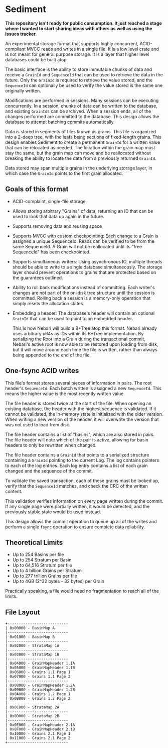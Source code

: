 # Sediment

**This repository isn't ready for public consumption. It just reached a stage
where I wanted to start sharing ideas with others as well as using the issues
tracker.**

An experimental storage format that supports highly concurrent, ACID-compliant
MVCC reads and writes in a single file. It is a low level crate and is not meant
for general purpose storage. It is a layer that higher level databases could be
built atop.

The basic interface is the ability to store immutable chunks of data and receive
a `GrainId` and `SequenceId` that can be used to retrieve the data in the
future. Only the `GrainId` is required to retrieve the value stored, and the
`SequenceId` can optionally be used to verify the value stored is the same one
originally written.

Modifications are performed in sessions. Many sessions can be executing
concurrently. In a session, chunks of data can be written to the database, and
existing `GrainId`s can be archived. When a session ends, all of the changes
performed are committed to the database. This design allows the database to
attempt batching commits automatically.

Data is stored in segments of files known as grains. This file is organized into
a 2-deep tree, with the leafs being sections of fixed-length grains. This design
enables Sediment to create a permanent `GrainId` for a written value that can be
relocated as needed. The location within the grain map must stay the same, but
the grain map can move and be reallocated without breaking the ability to locate
the data from a previously returned `GrainId`.

Data stored may span multiple grains in the underlying storage layer, in which
case the `GrainId` points to the first grain allocated.

## Goals of this format

* ACID-complaint, single-file storage
* Allows storing arbitrary "Grains" of data, returning an ID that can be used to
  look that data up again in the future.
* Supports removing data and reusing space
* Supports MVCC with custom checkpointing: Each change to a Grain is assigned a
  unique SequenceId. Reads can be verified to be from the same SequenceId. A
  Grain will not be reallocated until its "free SequenceId" has been
  checkpointed.
* Supports simultaneous writers: Using asynchronous IO, multiple threads should
  be able to write to a single database simultaneously. The storage layer should
  prevent operations to grains that are protected based on the guarantees
  outlined.
* Ability to roll back modifications instead of committing. Each writer's
  changes are not part of the on-disk tree structure until the session is
  committed. Rolling back a session is a memory-only operation that simply
  resets the allocation states.
* Embedding a header: The database's header will contain an optional `GrainId`
  that can be used to point to an embedded header.

  This is how Nebari will build a B+Tree atop this format. Nebari already uses
  arbitrary u64s as IDs within its B+Tree implementation. By serializing the
  Root into a Grain during the transactional commit, Nebari's active root is now
  able to be restored upon loading from disk, but it will move around each time
  the file is written, rather than always being appended to the end of the file.

## One-fsync ACID writes

This file's format stores several pieces of information in pairs. The root
header's `SequenceId`. Each batch written is assigned a new `SequenceId`. This
means the higher value is the most recently written value.

The file header is stored twice at the start of the file. When opening an
existing database, the header with the highest sequence is validated. If it
cannot be validated, the in-memory state is initialized with the older version.
When writing a new version of the header, it will overwrite the version that was
not used to load from disk.

The file header contains a list of "basins", which are also stored in pairs. The
file header will note which of the pair is active, allowing for basin headers to
only be rewritten when changed.

The file header contains a `GrainId` that points to a serialized structure
containing a `GrainId` pointing to the current Log. The log contains pointers to
each of the log entries. Each log entry contains a list of each grain changed
and the sequence of the commit.

To validate the saved transaction, each of these grains must be looked up,
verify that the `SequenceId` matches, and check the CRC of the written content.

This validation verifies information on every page written during the commit. If
any single page were partially written, it would be detected, and the previously
stable state would be used instead.

This design allows the commit operation to queue up all of the writes and
perform a single `fsync` operation to ensure complete data reliability.

## Theoretical Limits

* Up to 254 Basins per file
* Up to 254 Stratum per Basin
* Up to 64,516 Stratum per file
* Up to 4 billion Grains per Stratum
* Up to 277 trillion Grains per file
* Up to 4GB (2^32 bytes - 32 bytes) per Grain

Practically speaking, a file would need no fragmentation to reach all of the
limits.

## File Layout

```text
+---------------------------
| 0x00000 - BasinMap A
|---------------------------
| 0x01000 - BasinMap B
|---------------------------
| 0x02000 - StrataMap 1A
|---------------------------
| 0x03000 - StrataMap 1B
|---------------------------
| 0x04000 - GrainMapHeader 1.1A
| 0x05000 - GrainMapHeader 1.1B
| 0x06000 - Grains 1.1 Page 1
| 0x07000 - Grains 1.1 Page 2
|---------------------------
| 0x08000 - GrainMapHeader 1.2A
| 0x09000 - GrainMapHeader 1.2B
| 0x0A000 - Grains 1.2 Page 1
| 0x0B000 - Grains 1.2 Page 2
|---------------------------
| 0x0C000 - StrataMap 2A
|---------------------------
| 0x0D000 - StrataMap 2B
|---------------------------
| 0x0E000 - GrainMapHeader 2.1A
| 0x0F000 - GrainMapHeader 2.1B
| 0x10000 - Grains 2.1 Page 1
| 0x11000 - Grains 2.1 Page 2
+---------------------------
```
